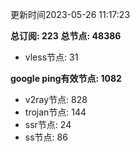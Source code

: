 更新时间2023-05-26 11:17:23

**总订阅: 223**
**总节点: 48386**
- vless节点: 31

**google ping有效节点: 1082**
- v2ray节点: 828
- trojan节点: 144
- ssr节点: 24
- ss节点: 86
